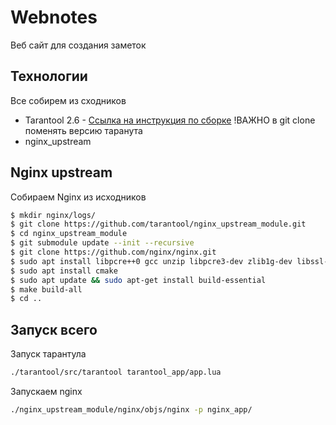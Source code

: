 # Webnotes

Веб сайт для создания заметок

## Технологии
Все собирем из сходников

- Tarantool 2.6 - [Cсылка на инструкция по сборке](https://www.tarantool.io/ru/doc/latest/dev_guide/building_from_source/) !ВАЖНО в git clone поменять версию таранута
- nginx_upstream

## Nginx upstream

Собираем Nginx из исходников 
```bash
$ mkdir nginx/logs/
$ git clone https://github.com/tarantool/nginx_upstream_module.git
$ cd nginx_upstream_module
$ git submodule update --init --recursive
$ git clone https://github.com/nginx/nginx.git
$ sudo apt install libpcre++0 gcc unzip libpcre3-dev zlib1g-dev libssl-dev libxslt-dev
$ sudo apt install cmake
$ sudo apt update && sudo apt-get install build-essential
$ make build-all
$ cd ..
```

## Запуск всего

Запуск тарантула
```bash
./tarantool/src/tarantool tarantool_app/app.lua
```

Запускаем nginx
```bash
./nginx_upstream_module/nginx/objs/nginx -p nginx_app/
```
